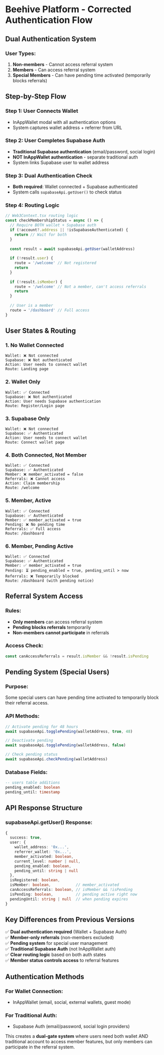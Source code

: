 # Beehive Platform - Corrected Authentication Flow

## Dual Authentication System

### User Types:
1. **Non-members** - Cannot access referral system
2. **Members** - Can access referral system  
3. **Special Members** - Can have pending time activated (temporarily blocks referrals)

## Step-by-Step Flow

### Step 1: User Connects Wallet
- InAppWallet modal with all authentication options
- System captures wallet address + referrer from URL

### Step 2: User Completes Supabase Auth
- **Traditional Supabase authentication** (email/password, social login)
- **NOT InAppWallet authentication** - separate traditional auth
- System links Supabase user to wallet address

### Step 3: Dual Authentication Check
- **Both required**: Wallet connected + Supabase authenticated
- System calls `supabaseApi.getUser()` to check status

### Step 4: Routing Logic

```typescript
// Web3Context.tsx routing logic
const checkMembershipStatus = async () => {
  // Require BOTH wallet + Supabase auth
  if (!account?.address || !isSupabaseAuthenticated) {
    return // Wait for both
  }
  
  const result = await supabaseApi.getUser(walletAddress)
  
  if (!result.user) {
    route → '/welcome' // Not registered
    return
  }
  
  if (!result.isMember) {
    route → '/welcome' // Not a member, can't access referrals
    return
  }
  
  // User is a member
  route → '/dashboard' // Full access
}
```

## User States & Routing

### 1. No Wallet Connected
```
Wallet: ❌ Not connected
Supabase: ❌ Not authenticated
Action: User needs to connect wallet
Route: Landing page
```

### 2. Wallet Only
```
Wallet: ✅ Connected  
Supabase: ❌ Not authenticated
Action: User needs Supabase authentication
Route: Register/Login page
```

### 3. Supabase Only
```
Wallet: ❌ Not connected
Supabase: ✅ Authenticated  
Action: User needs to connect wallet
Route: Connect wallet page
```

### 4. Both Connected, Not Member
```
Wallet: ✅ Connected
Supabase: ✅ Authenticated
Member: ❌ member_activated = false
Referrals: ❌ Cannot access
Action: Claim membership
Route: /welcome
```

### 5. Member, Active
```
Wallet: ✅ Connected
Supabase: ✅ Authenticated
Member: ✅ member_activated = true
Pending: ❌ No pending time
Referrals: ✅ Full access
Route: /dashboard
```

### 6. Member, Pending Active
```
Wallet: ✅ Connected
Supabase: ✅ Authenticated  
Member: ✅ member_activated = true
Pending: ⏳ pending_enabled = true, pending_until > now
Referrals: ❌ Temporarily blocked
Route: /dashboard (with pending notice)
```

## Referral System Access

### Rules:
- **Only members** can access referral system
- **Pending blocks referrals** temporarily
- **Non-members cannot participate** in referrals

### Access Check:
```typescript
const canAccessReferrals = result.isMember && !result.isPending
```

## Pending System (Special Users)

### Purpose:
Some special users can have pending time activated to temporarily block their referral access.

### API Methods:
```typescript
// Activate pending for 48 hours
await supabaseApi.togglePending(walletAddress, true, 48)

// Deactivate pending  
await supabaseApi.togglePending(walletAddress, false)

// Check pending status
await supabaseApi.checkPending(walletAddress)
```

### Database Fields:
```sql
-- users table additions
pending_enabled: boolean
pending_until: timestamp
```

## API Response Structure

### supabaseApi.getUser() Response:
```typescript
{
  success: true,
  user: {
    wallet_address: '0x...',
    referrer_wallet: '0x...',
    member_activated: boolean,
    current_level: number | null,
    pending_enabled: boolean,
    pending_until: string | null
  },
  isRegistered: boolean,
  isMember: boolean,           // member_activated
  canAccessReferrals: boolean, // isMember && !isPending
  isPending: boolean,          // pending active right now
  pendingUntil: string | null  // when pending expires
}
```

## Key Differences from Previous Versions

✅ **Dual authentication required** (Wallet + Supabase Auth)  
✅ **Member-only referrals** (non-members excluded)  
✅ **Pending system** for special user management  
✅ **Traditional Supabase Auth** (not InAppWallet auth)  
✅ **Clear routing logic** based on both auth states  
✅ **Member status controls access** to referral features  

## Authentication Methods

### For Wallet Connection:
- InAppWallet (email, social, external wallets, guest mode)

### For Traditional Auth:
- Supabase Auth (email/password, social login providers)

This creates a **dual-gate system** where users need both wallet AND traditional account to access member features, but only members can participate in the referral system.